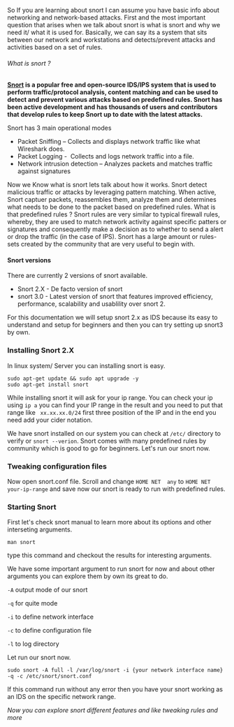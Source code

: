 
So If you are learning about snort I can assume you have basic info about networking and network-based attacks. First and the most important question that arises when we talk about snort is what is snort and why we need it/ what it is used for. Basically, we can say its a system that sits between our network and workstations and detects/prevent attacks and activities based on a set of rules. 

###### What is snort ?
**[Snort](https://snort.org/) is a popular free and open-source IDS/IPS system that is used to perform traffic/protocol analysis, content matching and can be used to detect and prevent various attacks based on predefined rules. Snort has been active development and has thousands of users and contributors that develop rules to keep Snort up to date with the latest attacks.**

Snort has 3 main operational modes
-   Packet Sniffing – Collects and displays network traffic like what Wireshark does.
-   Packet Logging -  Collects and logs network traffic into a file.
-   Network intrusion detection – Analyzes packets and matches traffic against signatures

Now we Know what is snort lets talk about how it works.
Snort detect malicious traffic or attacks by leveraging pattern matching. When active, Snort captuer packets, reassembles them, analyze them and determines what needs to be done to the packet based on predefined rules. What is that predefined rules ? Snort rules are very similar to typical firewall rules, whereby, they are used to match network activity against specific patters or signatures and consequently make a decision as to whether to send a alert or drop the traffic (in the case of IPS).
Snort has a large amount or rules-sets created by the community that are very useful to begin with.

#### Snort versions
There are currently 2 versions of snort available.
* Snort 2.X - De facto version of snort
* snort 3.0  - Latest version of snort that features improved efficiency, performance, scalability and usablility over snort 2.

For this documentation we will setup snort 2.x as IDS because its easy to understand and setup for beginners and then you can try setting up snort3 by own.

### Installing Snort 2.X
In linux system/ Server you can installing snort is easy.

	sudo apt-get update && sudo apt upgrade -y
	sudo apt-get install snort

While installing snort it will ask for your ip range. You can check your ip using `ip a` you can find your IP range in the result and you need to put that range like ` xx.xx.xx.0/24` first three position of the IP and in the end you need add your cider notation.

We have snort installed on our system you can check at `/etc/` directory to verify or `snort --verion`. Snort comes with many predefined rules by community which is good to go for beginners. Let's run our snort now.


### Tweaking configuration files
Now open snort.conf file. Scroll and change `HOME NET  any` to `HOME NET your-ip-range` and save now our snort is ready to run with predefined rules.

### Starting Snort
First let's check snort manual to learn more about its options and other interseting arguments.

	man snort
type this command and checkout the results for interesting arguments.

We have some important argument to run snort for now and about other arguments you can explore them by own its great to do.

`-A` output mode of our snort

`-q` for quite mode

`-i` to define network interface

`-c` to define configuration file

`-l` to log directory

Let run our snort now.
	
	sudo snort -A full -l /var/log/snort -i {your network interface name} -q -c /etc/snort/snort.conf
If this command run without any error then you have your snort working as an IDS on the specific network range.


*Now you can explore snort different features and like tweaking rules and more*
